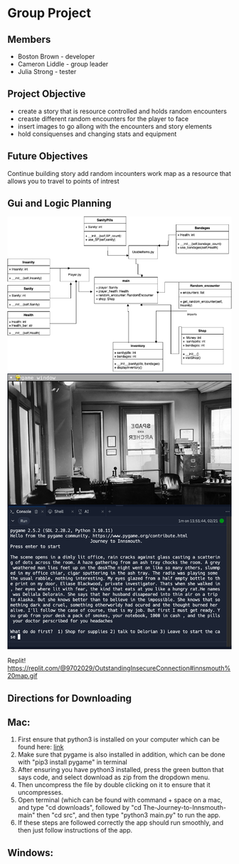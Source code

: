 # Group Project

## Members
  * Boston Brown - developer
  * Cameron Liddle - group leader
  * Julia Strong - tester

## Project Objective
  * create a story that is resource controlled and holds random encounters
  * creaste different random encounters for the player to face
  * insert images to go allong with the encounters and story elements
  * hold consiquenses and changing stats and equipment

## Future Objectives
Continue building story 
add random incounters
work map as a resource that allows you to travel to points of intrest


## Gui and Logic Planning



![Diagram](https://github.com/9702029/The-Journey-to-Innsmouth/blob/main/images/ClassDiagramUpdated2.png?raw=true)
![firstchoice](https://github.com/9702029/The-Journey-to-Innsmouth/blob/main/Screenshot%202024-02-21%20at%2011.52.51%20AM.png?raw=true)

Replit!
https://replit.com/@9702029/OutstandingInsecureConnection#innsmouth%20map.gif

## Directions for Downloading 
## Mac:
1. First ensure that python3 is installed on your computer which can be found here: [link](https://www.python.org/downloads/)
2. Make sure that pygame is also installed in addition, which can be done with "pip3 install pygame" in terminal
3. After ensuring you have python3 installed, press the green button that says code, and select download as zip from the dropdown menu.
4. Then uncompress the file by double clicking on it to ensure that it uncompresses.
5. Open terminal (which can be found with command + space on a mac, and type "cd downloads", followed by "cd The-Journey-to-Innsmouth-main" then "cd src", and then type "python3 main.py" to run the app.
6. If these steps are followed correctly the app should run smoothly, and then just follow instructions of the app.
## Windows:
